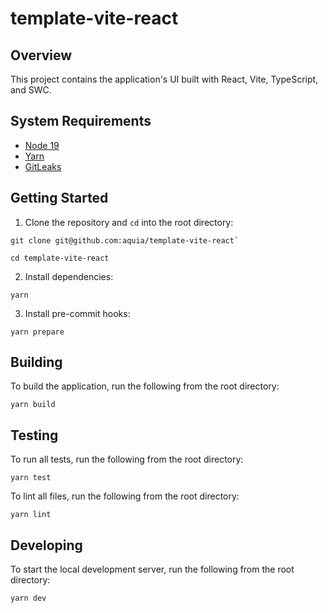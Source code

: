 # template-vite-react

## Overview

This project contains the application's UI built with React, Vite, TypeScript, and SWC.

## System Requirements

- [Node 19](https://nodejs.org/en/download)
- [Yarn](https://yarnpkg.com/getting-started/install)
- [GitLeaks](https://github.com/gitleaks/gitleaks/tree/master#installing)

## Getting Started

1. Clone the repository and `cd` into the root directory:

```shell
git clone git@github.com:aquia/template-vite-react`

cd template-vite-react
```

2. Install dependencies:

```shell
yarn
```

3. Install pre-commit hooks:

```shell
yarn prepare
```

## Building

To build the application, run the following from the root directory:

```shell
yarn build
```

## Testing

To run all tests, run the following from the root directory:

```shell
yarn test
```

To lint all files, run the following from the root directory:

```shell
yarn lint
```

## Developing

To start the local development server, run the following from the root directory:

```shell
yarn dev
```
